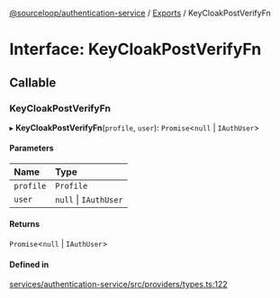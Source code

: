 [@sourceloop/authentication-service](../README.md) / [Exports](../modules.md) / KeyCloakPostVerifyFn

# Interface: KeyCloakPostVerifyFn

## Callable

### KeyCloakPostVerifyFn

▸ **KeyCloakPostVerifyFn**(`profile`, `user`): `Promise`<``null`` \| `IAuthUser`\>

#### Parameters

| Name | Type |
| :------ | :------ |
| `profile` | `Profile` |
| `user` | ``null`` \| `IAuthUser` |

#### Returns

`Promise`<``null`` \| `IAuthUser`\>

#### Defined in

[services/authentication-service/src/providers/types.ts:122](https://github.com/codeweb05/repo1/blob/a4cf318/services/authentication-service/src/providers/types.ts#L122)
